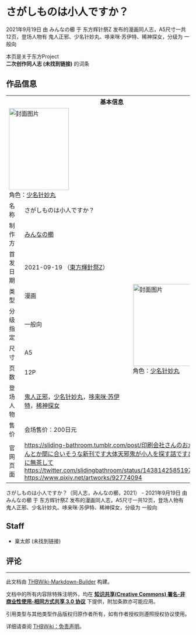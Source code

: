 # さがしものは小人ですか？

<!-- source html: G:\repos\THBWiki-Markdown-Builder\THBWikiMarkdown\Temp\main\e\e9\ns0%3A%E3%81%95%E3%81%8C%E3%81%97%E3%82%82%E3%81%AE%E3%81%AF%E5%B0%8F%E4%BA%BA%E3%81%A7%E3%81%99%E3%81%8B%EF%BC%9F.html -->

2021年9月19日 由 みんなの櫛 于 东方辉针祭Z 发布的漫画同人志，A5尺寸一共12页，登场人物有 鬼人正邪、少名针妙丸、哆来咪·苏伊特、稀神探女，分级为 一般向

本页是关于东方Project  
 **二次创作同人志 (未找到链接)** 的词条
## 作品信息

<table><tbody><tr><th colspan="3">基本信息</th></tr><tr><td class="cover-artwork-mobile" colspan="2"><a href="./文件-さがしものは小人ですか？封面.png.md" class="image" title="封面图片"><img alt="封面图片" src="https://upload.thwiki.cc/thumb/1/1c/%E3%81%95%E3%81%8C%E3%81%97%E3%82%82%E3%81%AE%E3%81%AF%E5%B0%8F%E4%BA%BA%E3%81%A7%E3%81%99%E3%81%8B%EF%BC%9F%E5%B0%81%E9%9D%A2.png/164px-%E3%81%95%E3%81%8C%E3%81%97%E3%82%82%E3%81%AE%E3%81%AF%E5%B0%8F%E4%BA%BA%E3%81%A7%E3%81%99%E3%81%8B%EF%BC%9F%E5%B0%81%E9%9D%A2.png" decoding="async" loading="lazy" width="164" height="224" srcset="https://upload.thwiki.cc/thumb/1/1c/%E3%81%95%E3%81%8C%E3%81%97%E3%82%82%E3%81%AE%E3%81%AF%E5%B0%8F%E4%BA%BA%E3%81%A7%E3%81%99%E3%81%8B%EF%BC%9F%E5%B0%81%E9%9D%A2.png/246px-%E3%81%95%E3%81%8C%E3%81%97%E3%82%82%E3%81%AE%E3%81%AF%E5%B0%8F%E4%BA%BA%E3%81%A7%E3%81%99%E3%81%8B%EF%BC%9F%E5%B0%81%E9%9D%A2.png 1.5x, https://upload.thwiki.cc/thumb/1/1c/%E3%81%95%E3%81%8C%E3%81%97%E3%82%82%E3%81%AE%E3%81%AF%E5%B0%8F%E4%BA%BA%E3%81%A7%E3%81%99%E3%81%8B%EF%BC%9F%E5%B0%81%E9%9D%A2.png/328px-%E3%81%95%E3%81%8C%E3%81%97%E3%82%82%E3%81%AE%E3%81%AF%E5%B0%8F%E4%BA%BA%E3%81%A7%E3%81%99%E3%81%8B%EF%BC%9F%E5%B0%81%E9%9D%A2.png 2x" data-file-width="950" data-file-height="1296"></a><div class="cover-char">角色：<a href="./少名针妙丸.md" title="少名针妙丸">少名针妙丸</a></div></td>
</tr><tr><td class="label">名称</td><td colspan="2"> さがしものは小人ですか？ </td></tr><tr><td class="label">制作方</td><td><a href="./みんなの櫛.md" title="みんなの櫛">みんなの櫛</a></td><td class="cover-artwork" rowspan="8" style="min-width:224px;"><a href="./文件-さがしものは小人ですか？封面.png.md" class="image" title="封面图片"><img alt="封面图片" src="https://upload.thwiki.cc/thumb/1/1c/%E3%81%95%E3%81%8C%E3%81%97%E3%82%82%E3%81%AE%E3%81%AF%E5%B0%8F%E4%BA%BA%E3%81%A7%E3%81%99%E3%81%8B%EF%BC%9F%E5%B0%81%E9%9D%A2.png/164px-%E3%81%95%E3%81%8C%E3%81%97%E3%82%82%E3%81%AE%E3%81%AF%E5%B0%8F%E4%BA%BA%E3%81%A7%E3%81%99%E3%81%8B%EF%BC%9F%E5%B0%81%E9%9D%A2.png" decoding="async" loading="lazy" width="164" height="224" srcset="https://upload.thwiki.cc/thumb/1/1c/%E3%81%95%E3%81%8C%E3%81%97%E3%82%82%E3%81%AE%E3%81%AF%E5%B0%8F%E4%BA%BA%E3%81%A7%E3%81%99%E3%81%8B%EF%BC%9F%E5%B0%81%E9%9D%A2.png/246px-%E3%81%95%E3%81%8C%E3%81%97%E3%82%82%E3%81%AE%E3%81%AF%E5%B0%8F%E4%BA%BA%E3%81%A7%E3%81%99%E3%81%8B%EF%BC%9F%E5%B0%81%E9%9D%A2.png 1.5x, https://upload.thwiki.cc/thumb/1/1c/%E3%81%95%E3%81%8C%E3%81%97%E3%82%82%E3%81%AE%E3%81%AF%E5%B0%8F%E4%BA%BA%E3%81%A7%E3%81%99%E3%81%8B%EF%BC%9F%E5%B0%81%E9%9D%A2.png/328px-%E3%81%95%E3%81%8C%E3%81%97%E3%82%82%E3%81%AE%E3%81%AF%E5%B0%8F%E4%BA%BA%E3%81%A7%E3%81%99%E3%81%8B%EF%BC%9F%E5%B0%81%E9%9D%A2.png 2x" data-file-width="950" data-file-height="1296"></a><div class="cover-char">角色：<a href="./少名针妙丸.md" title="少名针妙丸">少名针妙丸</a></div></td>
</tr><tr><td class="label">首发日期</td><td>2021-09-19&#160;（<a href="/展会作品列表?e=%E4%B8%9C%E6%96%B9%E8%BE%89%E9%92%88%E7%A5%AD%23Z">東方輝針祭Z</a>）</td></tr><tr><td class="label">类型</td><td>漫画</td></tr><tr><td class="label">分级指定</td><td>一般向</td></tr><tr><td class="label">尺寸</td><td>A5</td></tr><tr><td class="label">页数</td><td>12P</td></tr><tr><td class="label">登场人物</td><td><a href="./鬼人正邪.md" title="鬼人正邪">鬼人正邪</a>，<a href="./少名针妙丸.md" title="少名针妙丸">少名针妙丸</a>，<a href="./哆来咪·苏伊特.md" title="哆来咪·苏伊特">哆来咪·苏伊特</a>，<a href="./稀神探女.md" title="稀神探女">稀神探女</a></td></tr><tr><td class="label">售价</td><td>会场售价：200日元</td></tr>
<tr><td class="label">官网页面</td><td colspan="2"><a rel="nofollow" class="external free" href="https://sliding-bathroom.tumblr.com/post/印刷会社さんのおかげでなんとか間に合いそうな新刊です大体天邪鬼が小人を探す話ですひさびさに無茶して">https://sliding-bathroom.tumblr.com/post/印刷会社さんのおかげでなんとか間に合いそうな新刊です大体天邪鬼が小人を探す話ですひさびさに無茶して</a><br><a rel="nofollow" class="external free" href="https://twitter.com/slidingbathroom/status/1438142585197924354">https://twitter.com/slidingbathroom/status/1438142585197924354</a><br><a rel="nofollow" class="external free" href="https://www.pixiv.net/artworks/92774094">https://www.pixiv.net/artworks/92774094</a></td></tr></tbody></table>

さがしものは小人ですか？（同人志，みんなの櫛，2021） - 2021年9月19日 由 みんなの櫛 于 东方辉针祭Z 发布的漫画同人志，A5尺寸一共12页，登场人物有 鬼人正邪、少名针妙丸、哆来咪·苏伊特、稀神探女，分级为 一般向
## Staff
- 稟太郎 (未找到链接)

## 评论




---

此文档由 [THBWiki-Markdown-Builder](https://github.com/Delsin-Yu/THBWiki-Markdown-Builder) 构建。

文档中的所有内容除特殊注明外，均在 [**知识共享(Creative Commons) 署名-非商业性使用-相同方式共享 3.0 协议**](https://creativecommons.org/licenses/by-sa/3.0/deed.zh-hans) 下提供，附加条款亦可能应用。

引用类型与其他类型作品版权归原作者所有，如有作者授权则遵照授权协议使用。

详细请查阅 [THBWiki：免责声明](https://thbwiki.cc/THBWiki:%E5%85%8D%E8%B4%A3%E5%A3%B0%E6%98%8E)。

